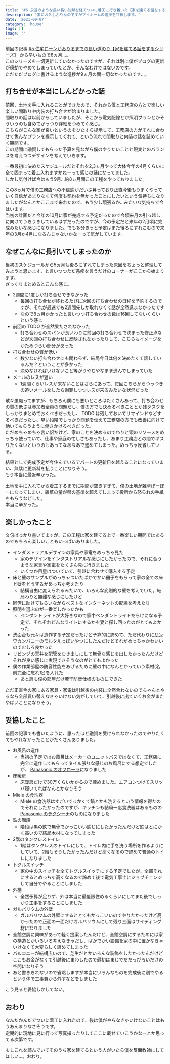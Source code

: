 ```yaml
---
title: '#6 永遠のような長い長い沈黙を経てついに着工に行き着いた【家を建てる話をするシリーズ】'
description: '実にお久しぶりなのですがマイホームの進捗を共有します。'
date: '2021-09-07'
category: 'house'
tags: []
image: ''
---
```


前回の記事 [#5 住宅ローンがおりるまでの長い道のり【家を建てる話をするシリーズ】](/2021/01/my-home-05/) から早いもので8ヵ月…。  
このシリーズを一切更新していなかったのですが、それは別に僕がブログの更新が億劫でやめてしまっていたとか、そんなわけではないのです。  
ただただブログに書けるような進捗が9ヵ月の間一切なかったのです…。

## 打ち合せが本当にしんどかった話

前回、土地を手に入れることができたので、それから僕と工務店の方とで楽しい楽しい間取りや内装の打ち合せが始まりました。  
間取りの話は以前からしていましたが、そこから電気配線とか照明プランとかそういうのも含めてがっつり詳細をつめてく感じ。  
こちらがこんな家が良いというのをひたすら提示して、工務店の方がそれに合わせて色んなプランを提示してくれて、という流れで間取りと内装の話を詰めていく期間です。  
この期間に融資してもらった予算を見ながら僕のやりたいことと現実とのバランスを考えつつデザインを考えていきます。

一番最初に決めたスケジュールだとそれを2,3ヵ月やって大体今年の4月くらいに全て固まって着工入れますかねーって感じの話になってました。  
しかし気付けば今はもう9月…約8ヵ月間この工程をやっておりました。

この8ヵ月で僕の工務店への不信感がだいぶ募っており正直今後もうまくやっていく自信があまりなくて何度も契約を無かったことにしたいという気持ちになりましたがなんとかここまで来れたので、もう少し頑張るか…みたいな気持ちで今はいます。  
当初の計画だと今年の10月に家が完成する予定だったので今頃来月の引っ越しに向けてうきうきしているはずだったのですが、今の予定だと来年の2月頃に完成みたいな感じになりました。でも多分きっと予定はまた後ろにずれこむので来年の3月か4月になるんじゃないかなーって気がしています。

## なぜこんなに長引いてしまったのか

当初のスケジュールから5ヵ月も後ろにずれてしまった原因をちょっと整理してみようと思います、と言いつつただ愚痴を言うだけのコーナーがここから始まります。  
ざっくりまとめるとこんな感じ。

- 2週間に1度しか打ち合せできなかった
  - 毎回の打ち合せが終わるたびに次回の打ち合わせの日程を予約するのですが、それが最速でも2週間先しか取れなくて話が全然進まなかったです
  - なので8ヵ月かかったと言いつつ打ち合わせの数は16回してないくらいという感じ
- 前回の TODO が全然果たされなかった
  - 打ち合わせのスパンが長いわりに前回の打ち合わせで決まった修正点などが次回の打ち合わせに反映されなかったりして、こちらもイメージをかためづらい部分があった
- 打ち合わせの質が低い
  - 数少ない打ち合わせにも関わらず、結局今日は何を決めたくて話しているんだ？ということが多かった
  - 決めなければいけないこと等がうやむやなまま進んでしまっていた
- メールのレスが遅い
  - 1週間くらいレスが来ないことはざらにあって、毎回こちらからつっつきの追いメールをしたら謝罪しつつレスが来るみたいな状況だった

散々愚痴ってますが、もちろん僕にも悪いところはたくさんあって、打ち合わせの質の低さは参加者全員の問題だし、僕の方でも決めるべきこととか残タスクをしっかりまとめておくべきだったし、 TODO は残しておいてリマインドなどするべきだったし、早い段階でしっかり問題を伝えて工務店の方でも改善に向けて動いてもらうように働きかけるべきだった。  
ただめちゃめちゃ言い訳だけど、家のことを決めるのでわりと頭のリソースをめっちゃ使っていて、仕事や家庭の忙しさもあったし、あまり工務店との間でギスりたくないというのもあってなあなあで進めてしまった。めっちゃ反省している。

結果として完成予定が今住んでいるアパートの更新日を越えることになっていまい、無駄に更新料を払うことになりそう。  
もう本当に最近辛かった。

土地を手に入れてから着工するまでに期間が空きすぎて、僕の土地が雑草ぼーぼーになってしまい、雑草の量が県の基準を超えてしまって役所から怒られの手紙をもらうなどした。  
本当に辛かった。

## 楽しかったこと

文句ばっかり書いてますが、この工程は家を建てる上で一番楽しい期間ではあるのでもちろん楽しいこともいっぱいありました。

- インダストリアルデザインの家具や家電をめっちゃ見た
  - 家のデザインをインダストリアルな感じにしたかったので、それに合うような家具や家電をたくさん見に行きました
  - いくつか目星はついていて、引越に合わせて購入する予定
- 床と壁のサンプルがめっちゃついたばかでかい冊子をもらって家の全ての床と壁をどうするかめっちゃ考えたり
  - 結構自由に変えられるみたいで、いろんな変則的な壁を考えていた。結局わりと無難な感じにしたけど
- 同僚に助けてもらいながらベストなインターネットの配線を考えたり
- 照明を選ぶのが一番楽しかったかも
  - ペンダントライトが大好きなので家中ペンダントライトだらけになる予定で、それぞれどんなライトにするかを妻と探し回ったのがとてもよかった
- 洗面台も元々は造作する予定だったけど予算的に諦めて、ただ代わりに[サンワカンパニーのモルタルっぽいやつ](https://www.sanwacompany.co.jp/shop/series/S1071/)にしたんだけどそれがめっちゃかわいいのでむしろ良かった
- リビングの天井を配管をむき出しにして無骨な感じを出したかったんだけどそれが良い感じに実現できそうなのがとてもよかった
- 僕の作業部屋の防音性能をあげるために壁の中になんとかっていう素材(名前完全に忘れた)を入れた
  - あと扉も僕の部屋だけ若干防音仕様のものにできた

ただ正直今の家にある家具・家電は引越後の内装に全然合わないのでちゃんとやるなら全部買い替えなきゃいけない気がしていて、引越後に出ていくお金がまたやばいことになりそう。

## 妥協したこと

前回の記事でも書いたように、思ったほど融資を受けられなかったのでやりたくてもやれなかったことがたくさんありました。

- お風呂の造作
  - 当初の予定ではお風呂はメーカーのユニットバスではなくて、工務店に完全に造作してもらってタイル張りな感じのお風呂にする想定でしたが、 [Panasonic のオフローラ](https://sumai.panasonic.jp/bathroom/oflora/)になりました
- 床暖房
  - 床暖房だけで30万くらいかかるので諦めました。エアコンつけてスリッパ履いてればなんとかなりそう
- Miele の食洗器
  - Miele の食洗器はすごいでっかくて鍋とかも洗えるという情報を得たのでそれにしたかったのですが、キッチンも結局一応食洗器はあるものの [Panasonic のラクシーナ](https://sumai.panasonic.jp/kitchen/lacucina/)のものになりました
- 鉄の階段
  - 階段は黒の鉄で無骨でかっこいい感じにしたかったんだけど鉄はとにかく高いので結局木材になってしまった
- 2階のタンクレストイレ
  - 1階はタンクレスのトイレにして、トイレ内に手を洗う場所を作るようにしていて、2階もそうしたかったんだけど高くなるので諦めて普通のトイレになりました
- トグルスイッチ
  - 家の中のスイッチを全てトグルスイッチにする予定でしたが、全部それにするとめっちゃ高くなるので諦めて後で電気工事士にジョブチェンジして自分でやることにしました
- 外構
  - 全然予算が足りず、外は本当に最低限住めるくらいにしてまた後でしっかり工事をすることにしました
- ガルバリウムの外壁
  - ガルバリウムの外壁にするととてもかっこいいのでやりたかったけど高かったので正面の一面だけガルバリウムにして残り三面はサイディング材になりました
- 全館空調に興味があって軽く提案したんだけど、全館空調にするためには家の構造とかいろいろ考えなきゃだし、ばかでかい設備を家の中に置かなきゃいけなくて大変らしく諦めてしまった
- バルコニーが結構広いので、芝生だとかいろんな装飾をしたかったんだけどここもお金がなくて引越後にまわしたので最初はまじでだだっぴろいだけの空間になりそう
- あと書ききれないので省略しますが本当にいろんなものを完成後に別でやるという体で工事費から外すなどをしました

こう見ると妥協しかしてない。

## おわり

なんだかんだでついに着工に入れたので、後は僕がやらなきゃいけないことはもうあんまりなさそうです。  
定期的に現地に見に行って写真撮ったりしてここに載せていこうかなーとか思ってる次第です。

もしこれを読んでいてそのうち家を建てるという人がいたら僕を反面教師にしてほしい…。おわり。
